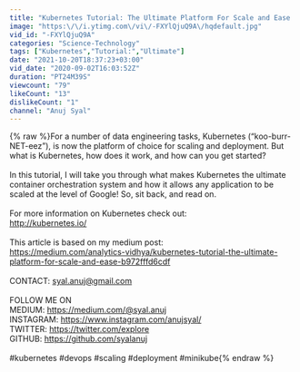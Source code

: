 ```yaml
---
title: "Kubernetes Tutorial: The Ultimate Platform For Scale and Ease | Getting Started"
image: "https:\/\/i.ytimg.com\/vi\/-FXYlQjuQ9A\/hqdefault.jpg"
vid_id: "-FXYlQjuQ9A"
categories: "Science-Technology"
tags: ["Kubernetes","Tutorial:","Ultimate"]
date: "2021-10-20T18:37:23+03:00"
vid_date: "2020-09-02T16:03:52Z"
duration: "PT24M39S"
viewcount: "79"
likeCount: "13"
dislikeCount: "1"
channel: "Anuj Syal"
---
```

{% raw %}For a number of data engineering tasks, Kubernetes (“koo-burr-NET-eez”), is now the platform of choice for scaling and deployment. But what is Kubernetes, how does it work, and how can you get started?<br /><br />In this tutorial, I will take you through what makes Kubernetes the ultimate container orchestration system and how it allows any application to be scaled at the level of Google! So, sit back, and read on.<br /><br />For more information on Kubernetes check out:<br /><a rel="nofollow" target="blank" href="http://kubernetes.io/">http://kubernetes.io/</a><br /><br />This article is based on my medium post:<br /><a rel="nofollow" target="blank" href="https://medium.com/analytics-vidhya/kubernetes-tutorial-the-ultimate-platform-for-scale-and-ease-b972fffd6cdf">https://medium.com/analytics-vidhya/kubernetes-tutorial-the-ultimate-platform-for-scale-and-ease-b972fffd6cdf</a><br /><br />CONTACT: syal.anuj@gmail.com<br /><br />FOLLOW ME ON<br />MEDIUM: <a rel="nofollow" target="blank" href="https://medium.com/@syal.anuj">https://medium.com/@syal.anuj</a><br />INSTAGRAM: <a rel="nofollow" target="blank" href="https://www.instagram.com/anujsyal/">https://www.instagram.com/anujsyal/</a><br />TWITTER: <a rel="nofollow" target="blank" href="https://twitter.com/explore">https://twitter.com/explore</a><br />GITHUB: <a rel="nofollow" target="blank" href="https://github.com/syalanuj">https://github.com/syalanuj</a><br /><br />#kubernetes #devops #scaling #deployment #minikube{% endraw %}
